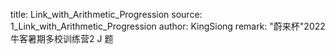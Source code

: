 title: Link_with_Arithmetic_Progression
source: 1_Link_with_Arithmetic_Progression
author: KingSiong
remark: "蔚来杯"2022牛客暑期多校训练营2 J 题
